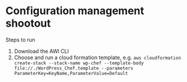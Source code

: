 Configuration management shootout
=================================

Steps to run

1. Download the AWI CLI
2. Choose and run a cloud formation template, e.g. `aws cloudformation create-stack --stack-name wp-chef --template-body file://./WordPress_Chef.template --parameters ParameterKey=KeyName,ParameterValue=Default`

